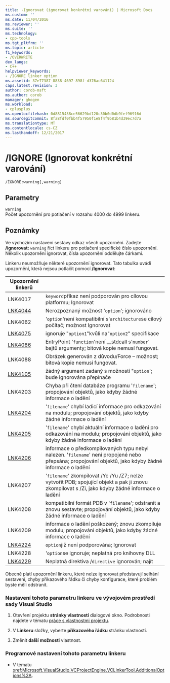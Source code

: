 ```yaml
---
title: -Ignorovat (ignorovat konkrétní varování) | Microsoft Docs
ms.custom: ''
ms.date: 11/04/2016
ms.reviewer: ''
ms.suite: ''
ms.technology:
- cpp-tools
ms.tgt_pltfrm: ''
ms.topic: article
f1_keywords:
- /OVERWRITE
dev_langs:
- C++
helpviewer_keywords:
- /IGNORE linker option
ms.assetid: 37e77387-8838-4697-898f-d376ac641124
caps.latest.revision: 3
author: corob-msft
ms.author: corob
manager: ghogen
ms.workload:
- cplusplus
ms.openlocfilehash: 0d8815438ce56629bd120c30b0d0db9fef96916d
ms.sourcegitcommit: 8fa8fdf0fbb4f57950f1e8f4f9b81b4d39ec7d7a
ms.translationtype: MT
ms.contentlocale: cs-CZ
ms.lasthandoff: 12/21/2017
---
```

# <a name="ignore-ignore-specific-warnings"></a>/IGNORE (Ignorovat konkrétní varování)
```  
/IGNORE:warning[,warning]  
```  
  
## <a name="parameters"></a>Parametry  
 `warning`  
 Počet upozornění pro potlačení v rozsahu 4000 do 4999 linkeru.  
  
## <a name="remarks"></a>Poznámky  
 Ve výchozím nastavení sestavy odkaz všech upozornění. Zadejte **/ignorovat:** `warning` říct linkeru pro potlačení specifické číslo upozornění. Několik upozornění ignorovat, čísla upozornění oddělujte čárkami.  
  
 Linkeru neumožňuje některé upozornění ignorovat. Tato tabulka uvádí upozornění, která nejsou potlačit pomocí **/Ignorovat**:  
  
|Upozornění linkerů||  
|--------------------|-|  
|LNK4017|`keyword`příkaz není podporován pro cílovou platformu; Ignorovat|  
|[LNK4044](../../error-messages/tool-errors/linker-tools-warning-lnk4044.md)|Nerozpoznaný možnost '`option`'; ignorováno|  
|LNK4062|'`option`'není kompatibilní s'`architecture`se cílový počítač; možnost Ignorovat|  
|[LNK4075](../../error-messages/tool-errors/linker-tools-warning-lnk4075.md)|ignoruje "`option1`"kvůli na"`option2`" specifikace|  
|[LNK4086](../../error-messages/tool-errors/linker-tools-warning-lnk4086.md)|EntryPoint '`function`'není __stdcall s'`number`' bajtů argumenty; bitová kopie nemusí fungovat.|  
|LNK4088|Obrázek generován z důvodu/Force – možnost; bitová kopie nemusí fungovat.|  
|[LNK4105](../../error-messages/tool-errors/linker-tools-warning-lnk4105.md)|žádný argument zadaný s možností "`option`'; bude ignorována přepínače|  
|LNK4203|Chyba při čtení databáze programu '`filename`'; propojování objektů, jako kdyby žádné informace o ladění|  
|[LNK4204](../../error-messages/tool-errors/linker-tools-warning-lnk4204.md)|'`filename`' chybí ladicí informace pro odkazování na modulu; propojování objektů, jako kdyby žádné informace o ladění|  
|[LNK4205](../../error-messages/tool-errors/linker-tools-warning-lnk4205.md)|'`filename`' chybí aktuální informace o ladění pro odkazování na modulu; propojování objektů, jako kdyby žádné informace o ladění|  
|[LNK4206](../../error-messages/tool-errors/linker-tools-warning-lnk4206.md)|informace o předkompilovaných typu nebyl nalezen. '`filename`' není propojené nebo přepsána; propojování objektů, jako kdyby žádné informace o ladění|  
|LNK4207|'`filename`' zkompilovat /Yc /Yu /Z7; nelze vytvořit PDB; spojující objekt a pak ji znovu zkompilovat s /Zi, jako kdyby žádné informace o ladění|  
|LNK4208|kompatibilní formát PDB v '`filename`'; odstranit a znovu sestavte; propojování objektů, jako kdyby žádné informace o ladění|  
|LNK4209|informace o ladění poškozený; znovu zkompiluje modulu; propojování objektů, jako kdyby žádné informace o ladění|  
|[LNK4224](../../error-messages/tool-errors/linker-tools-warning-lnk4224.md)|`option`již není podporována; Ignorovat|  
|LNK4228|'`option`se ignoruje; neplatná pro knihovny DLL|  
|[LNK4229](../../error-messages/tool-errors/linker-tools-warning-lnk4229.md)|Neplatná direktiva /`directive` ignorován; najít|  
  
 Obecně platí upozornění linkeru, které nelze ignorovat představují selhání sestavení, chyby příkazového řádku či chyby konfigurace, které problém byste měli odstranit.  
  
### <a name="to-set-this-linker-option-in-the-visual-studio-development-environment"></a>Nastavení tohoto parametru linkeru ve vývojovém prostředí sady Visual Studio  
  
1.  Otevření projektu **stránky vlastností** dialogové okno. Podrobnosti najdete v tématu [práce s vlastnostmi projektu](../../ide/working-with-project-properties.md).  
  
2.  V **Linkeru** složky, vyberte **příkazového řádku** stránku vlastností.  
  
3.  Změnit **další možnosti** vlastnost.  
  
### <a name="to-set-this-linker-option-programmatically"></a>Programové nastavení tohoto parametru linkeru  
  
-   V tématu <xref:Microsoft.VisualStudio.VCProjectEngine.VCLinkerTool.AdditionalOptions%2A>.